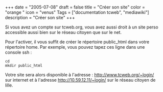 +++
date = "2005-07-08"
draft = false
title = "Créer son site"
color = "orange "
icon = "venus"
Tags = ["documentation tcweb", "mediawiki"]
description = "Créer son site"
+++

Si vous avez un compte sur tcweb.org, vous avez aussi droit à un site
perso accessible aussi bien sur le réseau citoyen que sur le net.

Pour l'activer, il vous suffit de créer le répertoire public\_html dans
votre répertoire home. Par exemple, vous pouvez tapez ces ligne dans une
console ssh :

    cd
    mkdir public_html

Votre site sera alors disponible à l'adresse :
<http://www.tcweb.org/~login/> sur internet et à l'adresse
<http://10.59.12.11/~login/> sur le réseau citoyen de lille.
